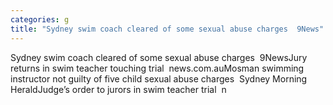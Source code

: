 ```yaml
---
categories: g
title: "Sydney swim coach cleared of some sexual abuse charges  9News"
---
```

Sydney swim coach cleared of some sexual abuse charges&nbsp;&nbsp;9NewsJury returns in swim teacher touching trial&nbsp;&nbsp;news.com.auMosman swimming instructor not guilty of five child sexual abuse charges&nbsp;&nbsp;Sydney Morning HeraldJudge’s order to jurors in swim teacher trial&nbsp;&nbsp;n